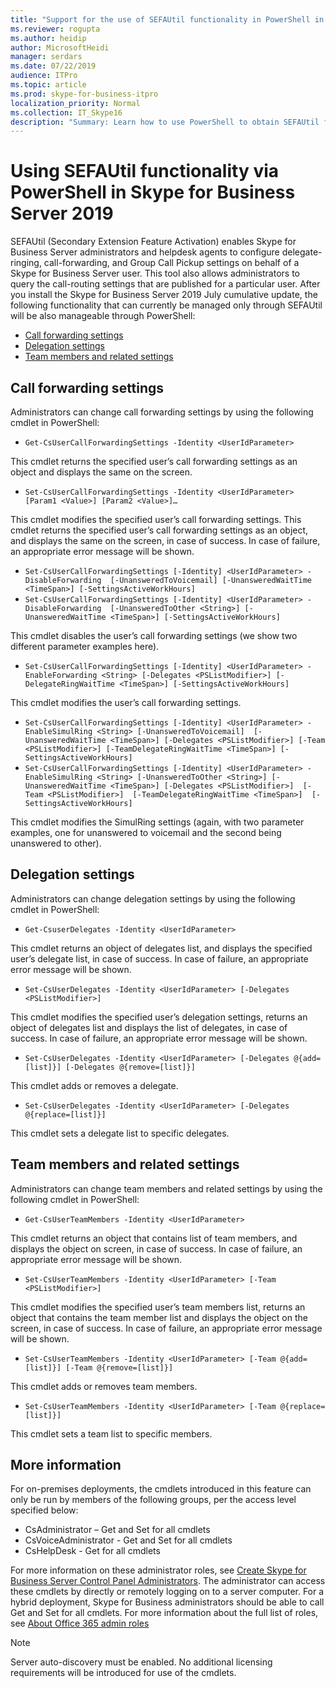 ```yaml
---
title: "Support for the use of SEFAUtil functionality in PowerShell in Skype for Business Server 2019"
ms.reviewer: rogupta
ms.author: heidip
author: MicrosoftHeidi
manager: serdars
ms.date: 07/22/2019
audience: ITPro
ms.topic: article
ms.prod: skype-for-business-itpro
localization_priority: Normal
ms.collection: IT_Skype16
description: "Summary: Learn how to use PowerShell to obtain SEFAUtil functionality in Skype for Business Server 2019 after installing Cumulative Update 1."
---
```


# Using SEFAUtil functionality via PowerShell in Skype for Business Server 2019

SEFAUtil (Secondary Extension Feature Activation) enables Skype for Business Server administrators and helpdesk agents to configure delegate-ringing, call-forwarding, and Group Call Pickup settings on behalf of a Skype for Business Server user. This tool also allows administrators to query the call-routing settings that are published for a particular user. After you install the Skype for Business Server 2019 July cumulative update, the following functionality that can currently be managed only through SEFAUtil will be also manageable through PowerShell:

- [Call forwarding settings](#call-forwarding-settings)
- [Delegation settings](#delegation-settings)
- [Team members and related settings](#team-members-and-related-settings)

## Call forwarding settings

Administrators can change call forwarding settings by using the following cmdlet in PowerShell:

- `Get-CsUserCallForwardingSettings -Identity <UserIdParameter>`

This cmdlet returns the specified user’s call forwarding settings as an object and displays the same on the screen.

- `Set-CsUserCallForwardingSettings -Identity <UserIdParameter> [Param1 <Value>] [Param2 <Value>]…`

This cmdlet modifies the specified user’s call forwarding settings. This cmdlet returns the specified user’s call forwarding settings as an object, and displays the same on the screen, in case of success. In case of failure, an appropriate error message will be shown.

- `Set-CsUserCallForwardingSettings [-Identity] <UserIdParameter> -DisableForwarding  [-UnansweredToVoicemail] [-UnansweredWaitTime <TimeSpan>] [-SettingsActiveWorkHours]`
- `Set-CsUserCallForwardingSettings [-Identity] <UserIdParameter> -DisableForwarding  [-UnansweredToOther <String>] [-UnansweredWaitTime <TimeSpan>] [-SettingsActiveWorkHours]`

This cmdlet disables the user’s call forwarding settings (we show two different parameter examples here).

- `Set-CsUserCallForwardingSettings [-Identity] <UserIdParameter> -EnableForwarding <String> [-Delegates <PSListModifier>] [-DelegateRingWaitTime <TimeSpan>] [-SettingsActiveWorkHours]`

This cmdlet modifies the user’s call forwarding settings.

- `Set-CsUserCallForwardingSettings [-Identity] <UserIdParameter> -EnableSimulRing <String> [-UnansweredToVoicemail]  [-UnansweredWaitTime <TimeSpan>] [-Delegates <PSListModifier>] [-Team <PSListModifier>] [-TeamDelegateRingWaitTime <TimeSpan>] [-SettingsActiveWorkHours]`
- `Set-CsUserCallForwardingSettings [-Identity] <UserIdParameter> -EnableSimulRing <String> [-UnansweredToOther <String>] [-UnansweredWaitTime <TimeSpan>] [-Delegates <PSListModifier>]  [-Team <PSListModifier>]  [-TeamDelegateRingWaitTime <TimeSpan>]  [-SettingsActiveWorkHours]`

This cmdlet modifies the SimulRing settings (again, with two parameter examples, one for unanswered to voicemail and the second being unanswered to other).

## Delegation settings

Administrators can change delegation settings by using the following cmdlet in PowerShell:

- `Get-CsuserDelegates -Identity <UserIdParameter>`

This cmdlet returns an object of delegates list, and displays the specified user’s delegate list, in case of success. In case of failure, an appropriate error message will be shown.

- `Set-CsUserDelegates -Identity <UserIdParameter> [-Delegates <PSListModifier>]`

This cmdlet modifies the specified user’s delegation settings, returns an object of delegates list and displays the list of delegates, in case of success. In case of failure, an appropriate error message will be shown. 

- `Set-CsUserDelegates -Identity <UserIdParameter> [-Delegates @{add=[list]}] [-Delegates @{remove=[list]}]`

This cmdlet adds or removes a delegate.

- `Set-CsUserDelegates -Identity <UserIdParameter> [-Delegates @{replace=[list]}]`

This cmdlet sets a delegate list to specific delegates.

## Team members and related settings

Administrators can change team members and related settings by using the following cmdlet in PowerShell:

- `Get-CsUserTeamMembers -Identity <UserIdParameter>`

This cmdlet returns an object that contains list of team members, and displays the object on screen, in case of success. In case of failure, an appropriate error message will be shown.

- `Set-CsUserTeamMembers -Identity <UserIdParameter> [-Team <PSListModifier>]`

This cmdlet modifies the specified user’s team members list, returns an object that contains the team member list and displays the object on the screen, in case of success. In case of failure, an appropriate error message will be shown.

- `Set-CsUserTeamMembers -Identity <UserIdParameter> [-Team @{add=[list]}] [-Team @{remove=[list]}]`

This cmdlet adds or removes team members.

- `Set-CsUserTeamMembers -Identity <UserIdParameter> [-Team @{replace=[list]}]`

This cmdlet sets a team list to specific members.

## More information

For on-premises deployments, the cmdlets introduced in this feature can only be run by members of the following groups, per the access level specified below:

- CsAdministrator – Get and Set for all cmdlets
- CsVoiceAdministrator - Get and Set for all cmdlets
- CsHelpDesk - Get for all cmdlets

For more information on these administrator roles, see [Create Skype for Business Server Control Panel Administrators](../SfbServer/help-topics/help-depwiz/create-skype-for-business-server-control-panel-administrators.md). The administrator can access these cmdlets by directly or remotely logging on to a server computer.
For a hybrid deployment, Skype for Business administrators should be able to call Get and Set for all cmdlets. For more information about the full list of roles, see [About Office 365 admin roles](https://docs.microsoft.com/en-us/office365/admin/add-users/about-admin-roles)

> [!NOTE]
> Server auto-discovery must be enabled. No additional licensing requirements will be introduced for use of the cmdlets.

